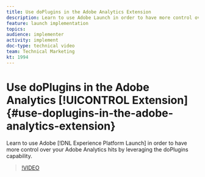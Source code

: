 ```yaml
---
title: Use doPlugins in the Adobe Analytics Extension
description: Learn to use Adobe Launch in order to have more control over your Adobe Analytics hits by leveraging the doPlugins capability.
feature: launch implementation
topics: 
audience: implementer
activity: implement
doc-type: technical video
team: Technical Marketing
kt: 1994
---
```


# Use doPlugins in the Adobe Analytics [!UICONTROL Extension] {#use-doplugins-in-the-adobe-analytics-extension}

Learn to use Adobe [!DNL Experience Platform Launch] in order to have more control over your Adobe Analytics hits by leveraging the doPlugins capability.

>[!VIDEO](https://video.tv.adobe.com/v/25171?quality=12)
